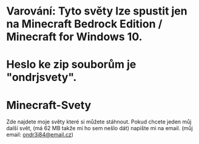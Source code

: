 # Varování: Tyto světy lze spustit jen na Minecraft Bedrock Edition / Minecraft for Windows 10.
# Heslo ke zip souborům je "ondrjsvety".
# Minecraft-Svety
Zde najdete moje světy které si můžete stáhnout.
Pokud chcete jeden můj další svět, (má 62 MB takže mi ho sem nešlo dát) napište mi na email. (můj email: ondr3j84@email.cz)
